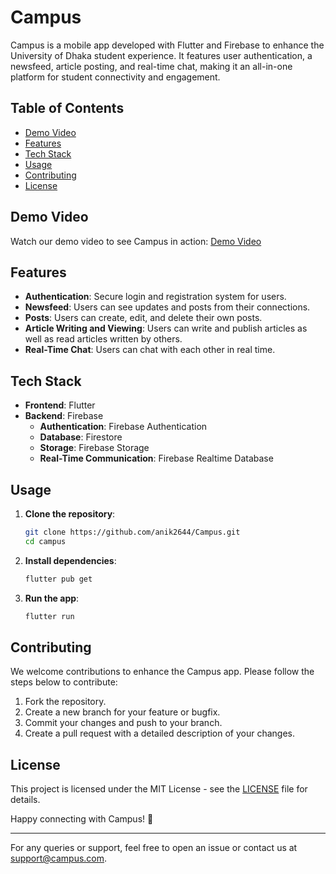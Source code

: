 # Campus

Campus is a mobile app developed with Flutter and Firebase to enhance the University of Dhaka student experience. It features user authentication, a newsfeed, article posting, and real-time chat, making it an all-in-one platform for student connectivity and engagement.

## Table of Contents

- [Demo Video](#demo-video)
- [Features](#features)
- [Tech Stack](#tech-stack)
- [Usage](#usage)
- [Contributing](#contributing)
- [License](#license)

## Demo Video

Watch our demo video to see Campus in action: [Demo Video](https://youtu.be/oSWeNM6K9Ps?si=Ntg1QuUPwhRRN6mE)

## Features

- **Authentication**: Secure login and registration system for users.
- **Newsfeed**: Users can see updates and posts from their connections.
- **Posts**: Users can create, edit, and delete their own posts.
- **Article Writing and Viewing**: Users can write and publish articles as well as read articles written by others.
- **Real-Time Chat**: Users can chat with each other in real time.

## Tech Stack

- **Frontend**: Flutter
- **Backend**: Firebase
  - **Authentication**: Firebase Authentication
  - **Database**: Firestore
  - **Storage**: Firebase Storage
  - **Real-Time Communication**: Firebase Realtime Database

## Usage

1. **Clone the repository**:
    ```bash
    git clone https://github.com/anik2644/Campus.git
    cd campus
    ```

2. **Install dependencies**:
    ```bash
    flutter pub get
    ```

3. **Run the app**:
    ```bash
    flutter run
    ```

## Contributing

We welcome contributions to enhance the Campus app. Please follow the steps below to contribute:

1. Fork the repository.
2. Create a new branch for your feature or bugfix.
3. Commit your changes and push to your branch.
4. Create a pull request with a detailed description of your changes.

## License

This project is licensed under the MIT License - see the [LICENSE](LICENSE) file for details.

Happy connecting with Campus! 🚀

---

For any queries or support, feel free to open an issue or contact us at [support@campus.com](mailto:support@campus.com).
